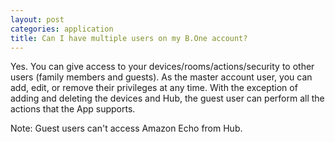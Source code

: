 ```yaml
---
layout: post
categories: application
title: Can I have multiple users on my B.One account?
---
```


Yes. You can give access to your devices/rooms/actions/security to other users (family members and guests). As the master account user, you can add, edit, or remove their privileges at any time. With the exception of adding and deleting the devices and Hub, the guest user can perform all the actions that the App supports.

Note: Guest users can't access Amazon Echo from Hub.